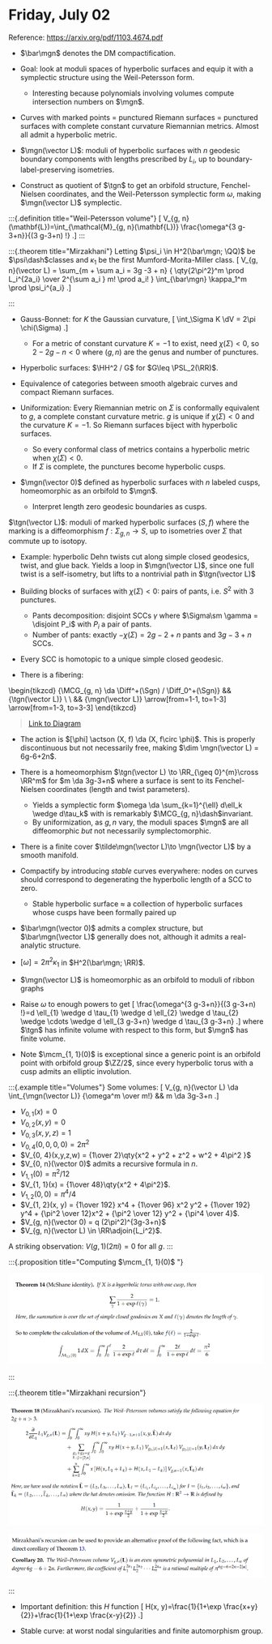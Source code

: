 # Friday, July 02

Reference: <https://arxiv.org/pdf/1103.4674.pdf>

- $\bar\mgn$ denotes the DM compactification.

- Goal: look at moduli spaces of hyperbolic surfaces and equip it with a symplectic structure using the Weil-Petersson form.
  - Interesting because polynomials involving volumes compute intersection numbers on $\mgn$.

- Curves with marked points = punctured Riemann surfaces = punctured surfaces with complete constant curvature Riemannian metrics.
  Almost all admit a hyperbolic metric.

- $\mgn(\vector L)$: moduli of hyperbolic surfaces with $n$ geodesic boundary components with lengths prescribed by $L_i$, up to boundary-label-preserving isometries.

- Construct as quotient of $\tgn$ to get an orbifold structure, Fenchel-Nielsen coordinates, and the Weil-Petersson symplectic form $\omega$, making $\mgn(\vector L)$ symplectic.


:::{.definition title="Weil-Petersson volume"}
\[
V_{g, n}(\mathbf{L})=\int_{\mathcal{M}_{g, n}(\mathbf{L})} \frac{\omega^{3 g-3+n}}{(3 g-3+n) !}
.\]
:::


:::{.theorem title="Mirzakhani"}
Letting $\psi_i \in H^2(\bar\mgn; \QQ)$ be $\psi\dash$classes and $\kappa_1$ be the first Mumford-Morita-Miller class.
\[
V_{g, n}(\vector L) = \sum_{m + \sum a_i = 3g -3 + n}
{
\qty{2\pi^2}^m \prod L_i^{2a_i}
\over 
2^{\sum a_i } m! \prod a_i!
}
\int_{\bar\mgn} \kappa_1^m \prod \psi_i^{a_i}
.\]

:::

- Gauss-Bonnet: for $K$ the Gaussian curvature,
\[
\int_\Sigma K \dV = 2\pi \chi(\Sigma)
.\]

  - For a metric of constant curvature $K=-1$ to exist, need $\chi(\Sigma) < 0$, so $2-2g-n<0$ where $(g, n)$ are the genus and number of punctures.

- Hyperbolic surfaces: $\HH^2 / G$ for $G\leq \PSL_2(\RR)$.

- Equivalence of categories between smooth algebraic curves and compact Riemann surfaces.

- Uniformization: Every Riemannian metric on $\Sigma$ is conformally equivalent to $g$, a complete constant curvature metric.
  $g$ is unique if $\chi(\Sigma)<0$ and the curvature $K=-1$.
  So Riemann surfaces biject with hyperbolic surfaces.
    - So every conformal class of metrics contains a hyperbolic metric when $\chi(\Sigma)<0$.
    - If $\Sigma$ is complete, the punctures become hyperbolic cusps.

- $\mgn(\vector 0)$ defined as hyperbolic surfaces with $n$ labeled cusps, homeomorphic as an orbifold to $\mgn$.
  - Interpret length zero geodesic boundaries as cusps.

$\tgn(\vector L)$: moduli of marked hyperbolic surfaces $(S, f)$ where the marking is a diffeomorphism $f: \Sigma_{g, n}\to S$, up to isometries over $\Sigma$ that commute up to isotopy.
  - Example: hyperbolic Dehn twists cut along simple closed geodesics, twist, and glue back.
  Yields a loop in $\mgn(\vector L)$, since one full twist is a self-isometry, but lifts to a nontrivial path in $\tgn(\vector L)$

- Building blocks of surfaces with $\chi(\Sigma) < 0$: pairs of pants, i.e. $S^2$ with 3 punctures.
  - Pants decomposition: disjoint SCCs $\gamma$ where $\Sigma\sm \gamma = \disjoint P_i$ with $P_i$ a pair of pants.
  - Number of pants: exactly $-\chi(\Sigma) = 2g-2+n$ pants and $3g-3+n$ SCCs.
- Every SCC is homotopic to a unique simple closed geodesic.

- There is a fibering:

\begin{tikzcd}
	{\MCG_{g, n} \da \Diff^+(\Sgn) / \Diff_0^+(\Sgn)} && {\tgn(\vector L)} \\
	\\
	&& {\mgn(\vector L)}
	\arrow[from=1-1, to=1-3]
	\arrow[from=1-3, to=3-3]
\end{tikzcd}

> [Link to Diagram](https://q.uiver.app/?q=WzAsMyxbMCwwLCJcXE1DR197Zywgbn0gXFxkYSBcXE1DR197Zywgbn0gXFxkYSBcXERpZmZeKyhcXFNnbikgLyBcXERpZmZfMF4rKFxcU2duKSJdLFsyLDAsIlxcdGduKFxcdmVjdG9yIEwpIl0sWzIsMiwiXFxtZ24oXFx2ZWN0b3IgTCkiXSxbMCwxXSxbMSwyXV0=)

  - The action is $[\phi] \actson (X, f) \da (X, f\circ \phi)$.
  This is properly discontinuous but not necessarily free, making $\dim \mgn(\vector L) = 6g-6+2n$.

- There is a homeomorphism $\tgn(\vector L) \to \RR_{\geq 0}^{m}\cross \RR^m$ for $m \da 3g-3+n$ where a surface is sent to its Fenchel-Nielsen coordinates (length and twist parameters).
  - Yields a symplectic form $\omega \da \sum_{k=1}^{\ell} d\ell_k \wedge d\tau_k$ with is remarkably $\MCG_{g, n}\dash$invariant.
  - By uniformization, as $g, n$ vary, the moduli spaces $\mgn$ are all diffeomorphic *but* not necessarily symplectomorphic.
- There is a finite cover $\tilde\mgn(\vector L)\to \mgn(\vector L)$ by a smooth manifold.
- Compactify by introducing *stable* curves everywhere: nodes on curves should correspond to degenerating the hyperbolic length of a SCC to zero.
  - Stable hyperbolic surface $\approx$ a collection of hyperbolic surfaces whose cusps have been formally paired up

- $\bar\mgn(\vector 0)$ admits a complex structure, but $\bar\mgn(\vector L)$ generally does not, although it admits a real-analytic structure.

- $[\omega] = 2\pi^2 \kappa_1$ in $H^2(\bar\mgn; \RR)$.

- $\mgn(\vector L)$ is homeomorphic as an orbifold to moduli of ribbon graphs

- Raise $\omega$ to enough powers to get
\[
\frac{\omega^{3 g-3+n}}{(3 g-3+n) !}=d \ell_{1} \wedge d \tau_{1} \wedge d \ell_{2} \wedge d \tau_{2} \wedge \cdots \wedge d \ell_{3 g-3+n} \wedge d \tau_{3 g-3+n}
.\]
  where $\tgn$ has infinite volume with respect to this form, but $\mgn$ has finite volume.

- Note $\mcm_{1, 1}(0)$ is exceptional since a generic point is an orbifold point with orbifold group $\ZZ/2$, since every hyperbolic torus with a cusp admits an elliptic involution.




:::{.example title="Volumes"}
Some volumes:
\[
V_{g, n}(\vector L) \da \int_{\mgn(\vector L)} {\omega^m \over m!} && m \da 3g-3+n
.\]


- $V_{0, 1}(x) = 0$
- $V_{0, 2}(x, y) = 0$
- $V_{0, 3}(x,y,z) = 1$
- $V_{0, 4}(0,0,0,0) = 2\pi^2$
- $V_{0, 4}(x,y,z,w) = {1\over 2}\qty{x^2 + y^2 + z^2 + w^2 + 4\pi^2 }$
- $V_{0, n}(\vector 0)$ admits a recursive formula in $n$.
- $V_{1, 1}(0) = \pi^2/12$
- $V_{1, 1}(x) = {1\over 48}\qty{x^2 + 4\pi^2}$.
- $V_{1, 2}(0, 0) = \pi^4/4$
- $V_{1, 2}(x, y) = {1\over 192} x^4 + {1\over 96} x^2 y^2 + {1\over 192} y^4 + {\pi^2 \over 12}x^2 + {\pi^2 \over 12} y^2 + {\pi^4 \over 4}$.
- $V_{g, n}(\vector 0) = q (2\pi^2)^{3g-3+n}$
- $V_{g, n}(\vector L) \in \RR\adjoin{L_i^2}$.

A striking observation: $V(g, 1)(2\pi i) = 0$ for all $g$.
:::


:::{.proposition title="Computing $\mcm_{1, 1}(0)$ "}

![](figures/2021-07-02_20-04-28.png)

:::



:::{.theorem title="Mirzakhani recursion"}

![](figures/2021-07-02_20-13-10.png)


![](figures/2021-07-02_20-19-58.png)

:::

- Important definition: this $H$ function
\[
H(x, y)=\frac{1}{1+\exp \frac{x+y}{2}}+\frac{1}{1+\exp \frac{x-y}{2}}
.\]


- Stable curve: at worst nodal singularities and finite automorphism group.







